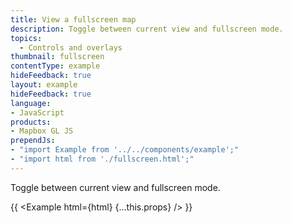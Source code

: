 ```yaml
---
title: View a fullscreen map
description: Toggle between current view and fullscreen mode.
topics:
  - Controls and overlays
thumbnail: fullscreen
contentType: example
hideFeedback: true
layout: example
hideFeedback: true
language:
- JavaScript
products:
- Mapbox GL JS
prependJs:
- "import Example from '../../components/example';"
- "import html from './fullscreen.html';"
---
```


Toggle between current view and fullscreen mode.

{{ <Example html={html} {...this.props} /> }}

